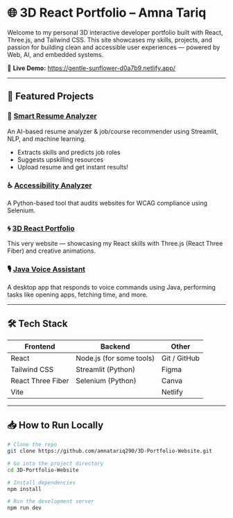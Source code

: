 # 🌐 3D React Portfolio – Amna Tariq

Welcome to my personal 3D interactive developer portfolio built with React, Three.js, and Tailwind CSS. This site showcases my skills, projects, and passion for building clean and accessible user experiences — powered by Web, AI, and embedded systems.

🔗 **Live Demo:** https://gentle-sunflower-d0a7b9.netlify.app/

---

## 📌 Featured Projects

### 🧠 [Smart Resume Analyzer](https://smart-ai-resume-analyzer-and-job-recommender-fazmmgt5gzjjt6q65.streamlit.app/)
An AI-based resume analyzer & job/course recommender using Streamlit, NLP, and machine learning.
- Extracts skills and predicts job roles
- Suggests upskilling resources
- Upload resume and get instant results!

### ♿ [Accessibility Analyzer](https://github.com/amnatariq290/Accessibility-Analyzer)
A Python-based tool that audits websites for WCAG compliance using Selenium.

### 🌀 [3D React Portfolio](https://amna-portfolio.netlify.app/)
This very website — showcasing my React skills with Three.js (React Three Fiber) and creative animations.

### 🎙️ [Java Voice Assistant](https://github.com/amnatariq290/Java-Voice-Assistant)
A desktop app that responds to voice commands using Java, performing tasks like opening apps, fetching time, and more.

---

## 🛠️ Tech Stack

| Frontend | Backend | Other |
|----------|---------|-------|
| React    | Node.js (for some tools) | Git / GitHub |
| Tailwind CSS | Streamlit (Python) | Figma |
| React Three Fiber | Selenium (Python) | Canva |
| Vite     |        | Netlify |

---

## 📥 How to Run Locally

```bash
# Clone the repo
git clone https://github.com/amnatariq290/3D-Portfolio-Website.git

# Go into the project directory
cd 3D-Portfolio-Website

# Install dependencies
npm install

# Run the development server
npm run dev


